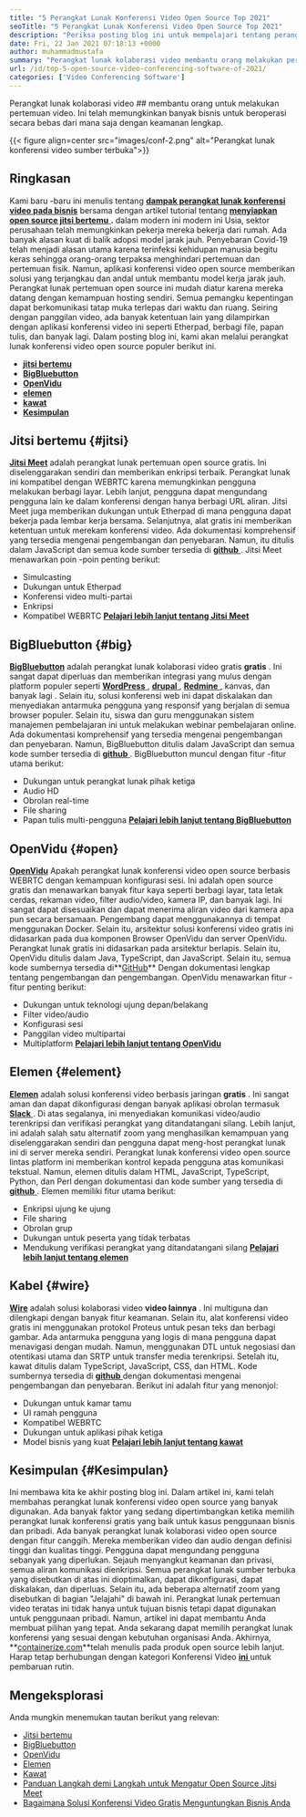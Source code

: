 ```yaml
---
title: "5 Perangkat Lunak Konferensi Video Open Source Top 2021" 
seoTitle: "5 Perangkat Lunak Konferensi Video Open Source Top 2021" 
description: "Periksa posting blog ini untuk mempelajari tentang perangkat lunak konferensi video open-source teratas, yang mencakup Jitsi Meet, BigBluebutton, OpenVidu, Element, dan Wire." 
date: Fri, 22 Jan 2021 07:18:13 +0000
author: muhammadmustafa
summary: "Perangkat lunak kolaborasi video membantu orang melakukan pertemuan video. Ini telah memungkinkan banyak bisnis untuk beroperasi secara bebas dari mana saja dengan keamanan lengkap." 
url: /id/top-5-open-source-video-conferencing-software-of-2021/
categories: ['Video Conferencing Software']
---
```


Perangkat lunak kolaborasi video ## membantu orang untuk melakukan pertemuan video. Ini telah memungkinkan banyak bisnis untuk beroperasi secara bebas dari mana saja dengan keamanan lengkap.

{{< figure align=center src="images/conf-2.png" alt="Perangkat lunak konferensi video sumber terbuka">}}


## Ringkasan
Kami baru -baru ini menulis tentang [ **dampak perangkat lunak konferensi video pada bisnis**][1] bersama dengan artikel tutorial tentang [ **menyiapkan open source jitsi bertemu** ][2]**.** dalam modern ini modern ini Usia, sektor perusahaan telah memungkinkan pekerja mereka bekerja dari rumah. Ada banyak alasan kuat di balik adopsi model jarak jauh. Penyebaran Covid-19 telah menjadi alasan utama karena terinfeksi kehidupan manusia begitu keras sehingga orang-orang terpaksa menghindari pertemuan dan pertemuan fisik. Namun, aplikasi konferensi video open source memberikan solusi yang terjangkau dan andal untuk membantu model kerja jarak jauh.
Perangkat lunak pertemuan open source ini mudah diatur karena mereka datang dengan kemampuan hosting sendiri. Semua pemangku kepentingan dapat berkomunikasi tatap muka terlepas dari waktu dan ruang. Seiring dengan panggilan video, ada banyak ketentuan lain yang dilampirkan dengan aplikasi konferensi video ini seperti Etherpad, berbagi file, papan tulis, dan banyak lagi. Dalam posting blog ini, kami akan melalui perangkat lunak konferensi video open source populer berikut ini.
* [ **jitsi bertemu** ][3]
* **[BigBluebutton][4]** 
* **[OpenVidu][5]** 
* **[elemen][6]** 
* [ **kawat** ][7]
* **[Kesimpulan][8]** 

## Jitsi bertemu {#jitsi}

[ **Jitsi Meet**][9] adalah perangkat lunak pertemuan open source gratis. Ini diselenggarakan sendiri dan memberikan enkripsi terbaik. Perangkat lunak ini kompatibel dengan WEBRTC karena memungkinkan pengguna melakukan berbagi layar. Lebih lanjut, pengguna dapat mengundang pengguna lain ke dalam konferensi dengan hanya berbagi URL aliran. Jitsi Meet juga memberikan dukungan untuk Etherpad di mana pengguna dapat bekerja pada lembar kerja bersama. Selanjutnya, alat gratis ini memberikan ketentuan untuk merekam konferensi video. Ada dokumentasi komprehensif yang tersedia mengenai pengembangan dan penyebaran. Namun, itu ditulis dalam JavaScript dan semua kode sumber tersedia di [**github** ][10].
Jitsi Meet menawarkan poin -poin penting berikut:
  * Simulcasting
  * Dukungan untuk Etherpad
  * Konferensi video multi-partai
  * Enkripsi
  * Kompatibel WEBRTC
[ **Pelajari lebih lanjut tentang Jitsi Meet** ][11]

## BigBluebutton {#big}

[ **BigBluebutton**][12] adalah perangkat lunak kolaborasi video gratis **gratis** . Ini sangat dapat diperluas dan memberikan integrasi yang mulus dengan platform populer seperti [ **WordPress** ][13], [ **drupal** ][14], [ **Redmine** ][15], kanvas, dan banyak lagi . Selain itu, solusi konferensi web ini dapat diskalakan dan menyediakan antarmuka pengguna yang responsif yang berjalan di semua browser populer. Selain itu, siswa dan guru menggunakan sistem manajemen pembelajaran ini untuk melakukan webinar pembelajaran online. Ada dokumentasi komprehensif yang tersedia mengenai pengembangan dan penyebaran. Namun, BigBluebutton ditulis dalam JavaScript dan semua kode sumber tersedia di [**github** ][16].
BigBluebutton muncul dengan fitur -fitur utama berikut:
  * Dukungan untuk perangkat lunak pihak ketiga
  * Audio HD
  * Obrolan real-time
  * File sharing
  * Papan tulis multi-pengguna
[ **Pelajari lebih lanjut tentang BigBluebutton** ][17]

## OpenVidu {#open}

[ **OpenVidu**][18] Apakah perangkat lunak konferensi video open source berbasis WEBRTC dengan kemampuan konfigurasi sesi. Ini adalah open source gratis dan menawarkan banyak fitur kaya seperti berbagi layar, tata letak cerdas, rekaman video, filter audio/video, kamera IP, dan banyak lagi. Ini sangat dapat disesuaikan dan dapat menerima aliran video dari kamera apa pun secara bersamaan. Pengembang dapat menggunakannya di tempat menggunakan Docker. Selain itu, arsitektur solusi konferensi video gratis ini didasarkan pada dua komponen Browser OpenVidu dan server OpenVidu. Perangkat lunak gratis ini didasarkan pada arsitektur berlapis. Selain itu, OpenVidu ditulis dalam Java, TypeScript, dan JavaScript. Selain itu, semua kode sumbernya tersedia di**[GitHub][19]** Dengan dokumentasi lengkap tentang pengembangan dan pengembangan.
OpenVidu menawarkan fitur -fitur penting berikut:
  * Dukungan untuk teknologi ujung depan/belakang
  * Filter video/audio
  * Konfigurasi sesi
  * Panggilan video multipartai
  * Multiplatform
[ **Pelajari lebih lanjut tentang OpenVidu** ][18]

## Elemen {#element}

[ **Elemen**][20] adalah solusi konferensi video berbasis jaringan **gratis** . Ini sangat aman dan dapat dikonfigurasi dengan banyak aplikasi obrolan termasuk [ **Slack** ][21]. Di atas segalanya, ini menyediakan komunikasi video/audio terenkripsi dan verifikasi perangkat yang ditandatangani silang. Lebih lanjut, ini adalah salah satu alternatif zoom yang menghasilkan kemampuan yang diselenggarakan sendiri dan pengguna dapat meng-host perangkat lunak ini di server mereka sendiri. Perangkat lunak konferensi video open source lintas platform ini memberikan kontrol kepada pengguna atas komunikasi tekstual. Namun, elemen ditulis dalam HTML, JavaScript, TypeScript, Python, dan Perl dengan dokumentasi dan kode sumber yang tersedia di [**github** ][22].
Elemen memiliki fitur utama berikut:
  * Enkripsi ujung ke ujung
  * File sharing
  * Obrolan grup
  * Dukungan untuk peserta yang tidak terbatas
  * Mendukung verifikasi perangkat yang ditandatangani silang
[ **Pelajari lebih lanjut tentang elemen** ][20]

## Kabel {#wire}

[ **Wire**][23] adalah solusi kolaborasi video **video lainnya** . Ini multiguna dan dilengkapi dengan banyak fitur keamanan. Selain itu, alat konferensi video gratis ini menggunakan protokol Proteus untuk pesan teks dan berbagi gambar. Ada antarmuka pengguna yang logis di mana pengguna dapat menavigasi dengan mudah. Namun, menggunakan DTL untuk negosiasi dan otentikasi utama dan SRTP untuk transfer media terenkripsi. Setelah itu, kawat ditulis dalam TypeScript, JavaScript, CSS, dan HTML. Kode sumbernya tersedia di [**github** ][24] dengan dokumentasi mengenai pengembangan dan penyebaran.
Berikut ini adalah fitur yang menonjol:
  * Dukungan untuk kamar tamu
  * UI ramah pengguna
  * Kompatibel WEBRTC
  * Dukungan untuk aplikasi pihak ketiga
  * Model bisnis yang kuat
[ **Pelajari lebih lanjut tentang kawat** ][25]

## Kesimpulan  {#Kesimpulan}

Ini membawa kita ke akhir posting blog ini. Dalam artikel ini, kami telah membahas perangkat lunak konferensi video open source yang banyak digunakan. Ada banyak faktor yang sedang dipertimbangkan ketika memilih perangkat lunak konferensi gratis yang baik untuk kasus penggunaan bisnis dan pribadi. Ada banyak perangkat lunak kolaborasi video open source dengan fitur canggih. Mereka memberikan video dan audio dengan definisi tinggi dan kualitas tinggi. Pengguna dapat mengundang pengguna sebanyak yang diperlukan. Sejauh menyangkut keamanan dan privasi, semua aliran komunikasi dienkripsi. Semua perangkat lunak sumber terbuka yang disebutkan di atas ini dioptimalkan, dapat dikonfigurasi, dapat diskalakan, dan diperluas.
Selain itu, ada beberapa alternatif zoom yang disebutkan di bagian "Jelajahi" di bawah ini. Perangkat lunak pertemuan video teratas ini tidak hanya untuk tujuan bisnis tetapi dapat digunakan untuk penggunaan pribadi. Namun, artikel ini dapat membantu Anda membuat pilihan yang tepat. Anda sekarang dapat memilih perangkat lunak konferensi yang sesuai dengan kebutuhan organisasi Anda. Akhirnya, **[containerize.com][26]**telah menulis pada produk open source lebih lanjut. Harap tetap berhubungan dengan kategori Konferensi Video [**ini** ][27] untuk pembaruan rutin.

## Mengeksplorasi
Anda mungkin menemukan tautan berikut yang relevan:
  * [Jitsi bertemu][9]
  * [BigBluebutton][12]
  * [OpenVidu][18]
  * [Elemen][20]
  * [Kawat][23]
  * [Panduan Langkah demi Langkah untuk Mengatur Open Source Jitsi Meet][2]
  * [Bagaimana Solusi Konferensi Video Gratis Menguntungkan Bisnis Anda][28]



[1]: https://blog.containerize.com/video-conferencing-software/video-conferencing-apps-how-it-benefits-your-business/
[2]: https://blog.containerize.com/video-conferencing-software/how-to-set-up-open-source-jitsi-meet/
[3]: #jitsi
[4]: #big
[5]: #open
[6]: #element
[7]: #wire
[8]: #Conclusion
[9]: https://products.containerize.com/video-conferencing/jitsi
[10]: https://github.com/jitsi/jitsi-meet
[11]: https://jitsi.org/jitsi-meet/
[12]: https://products.containerize.com/video-conferencing/bigbluebutton
[13]: https://products.containerize.com/blogging/wordpress
[14]: https://products.containerize.com/content-management/drupal
[15]: https://products.containerize.com/project-management/redmine
[16]: https://github.com/bigbluebutton/bigbluebutton
[17]: https://bigbluebutton.org/
[18]: https://products.containerize.com/video-conferencing/openvidu
[19]: https://github.com/OpenVidu/openvidu
[20]: https://products.containerize.com/video-conferencing/element
[21]: https://slack.com/intl/en-pk/
[22]: https://github.com/vector-im/element-web
[23]: https://products.containerize.com/video-conferencing/wire
[24]: https://github.com/wireapp/wire-webapp
[25]: https://app.wire.com/
[26]: https://www.containerize.com/
[27]: https://products.containerize.com/video-conferencing/
[28]: https://blog.containerize.com/
